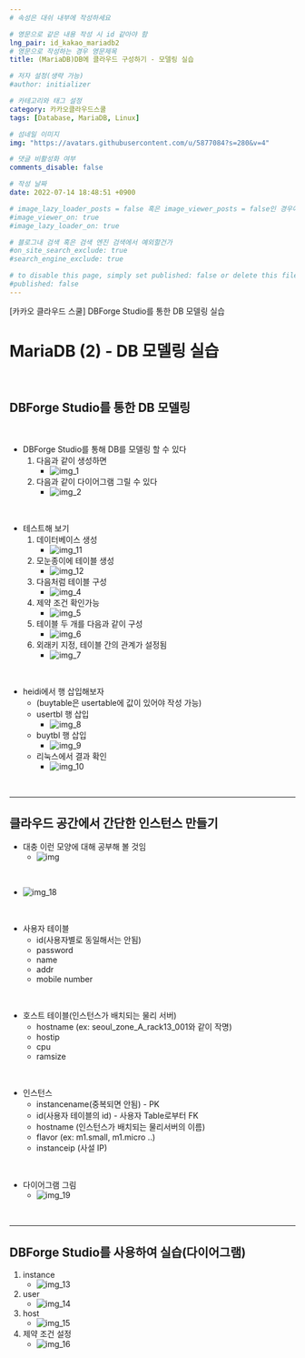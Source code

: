 ```yaml
---
# 속성은 대쉬 내부에 작성하세요

# 영문으로 같은 내용 작성 시 id 같아야 함
lng_pair: id_kakao_mariadb2
# 영문으로 작성하는 경우 영문제목
title: (MariaDB)DB에 클라우드 구성하기 - 모델링 실습

# 저자 설정(생략 가능)
#author: initializer

# 카테고리와 태그 설정
category: 카카오클라우드스쿨
tags: [Database, MariaDB, Linux]

# 섬네일 이미지
img: "https://avatars.githubusercontent.com/u/5877084?s=280&v=4"

# 댓글 비활성화 여부
comments_disable: false

# 작성 날짜
date: 2022-07-14 18:48:51 +0900

# image_lazy_loader_posts = false 혹은 image_viewer_posts = false인 경우에만 사용하세요
#image_viewer_on: true
#image_lazy_loader_on: true

# 블로그내 검색 혹은 검색 엔진 검색에서 예외할건가
#on_site_search_exclude: true
#search_engine_exclude: true

# to disable this page, simply set published: false or delete this file
#published: false
---
```


<!-- outline-start -->

[카카오 클라우드 스쿨] DBForge Studio를 통한 DB 모델링 실습

<!-- outline-end -->


# MariaDB (2) - DB 모델링 실습

<br>

## DBForge Studio를 통한 DB 모델링

<br>

* DBForge Studio를 통해 DB를 모델링 할 수 있다
  1. 다음과 같이 생성하면
     * ![img_1](https://user-images.githubusercontent.com/104918800/179023795-a5d41227-515b-4a65-8aed-6a483db075aa.png)
  2. 다음과 같이 다이어그램 그릴 수 있다
     * ![img_2](https://user-images.githubusercontent.com/104918800/179023798-126361be-5be5-46c2-93a6-d6c59cdb3bb8.png)

<br>

* 테스트해 보기
  1. 데이터베이스 생성
     * ![img_11](https://user-images.githubusercontent.com/104918800/179023772-003c61be-6acb-48fd-8685-3cce49d8ea80.png)
  2. 모눈종이에 테이블 생성
     * ![img_12](https://user-images.githubusercontent.com/104918800/179023775-8f759e41-f416-4947-b187-d60738f78084.png)
  3. 다음처럼 테이블 구성
     * ![img_4](https://user-images.githubusercontent.com/104918800/179023803-4f31081e-df31-4b2f-b6e8-9555c404eebf.png)
  4. 제약 조건 확인가능
     * ![img_5](https://user-images.githubusercontent.com/104918800/179023806-bc29d5bf-588f-4bc3-8178-45c04b40f79b.png)
  5. 테이블 두 개를 다음과 같이 구성
     * ![img_6](https://user-images.githubusercontent.com/104918800/179023756-2bea3809-2afa-40bb-8623-d5702f1ac49e.png)
  6. 외래키 지정, 테이블 간의 관계가 설정됨
     * ![img_7](https://user-images.githubusercontent.com/104918800/179023762-3e4d841c-9dca-43ba-8fa1-6c4077de22ba.png)

<br>

* heidi에서 행 삽입해보자
  * (buytable은 usertable에 값이 있어야 작성 가능)
  * usertbl 행 삽입
    * ![img_8](https://user-images.githubusercontent.com/104918800/179023764-39abc339-7935-4f01-a491-ec5ccd0d5e09.png)
  * buytbl 행 삽입
    * ![img_9](https://user-images.githubusercontent.com/104918800/179023766-464a428f-6b6e-4792-8740-e8212830ed47.png)
  * 리눅스에서 결과 확인
    * ![img_10](https://user-images.githubusercontent.com/104918800/179023768-ed0903fb-7591-4914-b71c-3660d4905c23.png)

<br>
<hr>

## 클라우드 공간에서 간단한 인스턴스 만들기

* 대충 이런 모양에 대해 공부해 볼 것임
  * ![img](https://www.researchgate.net/profile/Przemyslaw-Pawluk/publication/228097896/figure/fig1/AS:393656189112334@1470866357959/The-as-implemented-database-schema.png)

<br>

* ![img_18](https://user-images.githubusercontent.com/104918800/179023789-3848efcd-6a00-4af2-a275-5d6af85f9acc.png)

<br>

* 사용자 테이블
  * id(사용자별로 동일해서는 안됨)
  * password
  * name
  * addr
  * mobile number

<br>

* 호스트 테이블(인스턴스가 배치되는 물리 서버)
  * hostname (ex: seoul_zone_A_rack13_001와 같이 작명)
  * hostip
  * cpu
  * ramsize

<br>

* 인스턴스
  * instancename(중복되면 안됨) - PK
  * id(사용자 테이블의 id) - 사용자 Table로부터 FK
  * hostname (인스턴스가 배치되는 물리서버의 이름)
  * flavor (ex: m1.small, m1.micro ..)
  * instanceip (사설 IP)

<br>

* 다이어그램 그림
  * ![img_19](https://user-images.githubusercontent.com/104918800/179023791-bf51744c-445f-4c70-a66a-982277ec875c.png)

<br>
<hr>


## DBForge Studio를 사용하여 실습(다이어그램)
1. instance
   * ![img_13](https://user-images.githubusercontent.com/104918800/179023776-40028df1-c231-47cf-815c-ea63de3a7679.png)
2. user
   * ![img_14](https://user-images.githubusercontent.com/104918800/179023779-e150479a-dc58-484b-bfcc-e5e1a24328da.png)
3. host
   * ![img_15](https://user-images.githubusercontent.com/104918800/179023781-07a379c2-6444-4e04-a1d3-49d21e5f071d.png)
4. 제약 조건 설정
   * ![img_16](https://user-images.githubusercontent.com/104918800/179023784-dfb9f13f-94ab-4f9e-b698-366d77af75f5.png)
